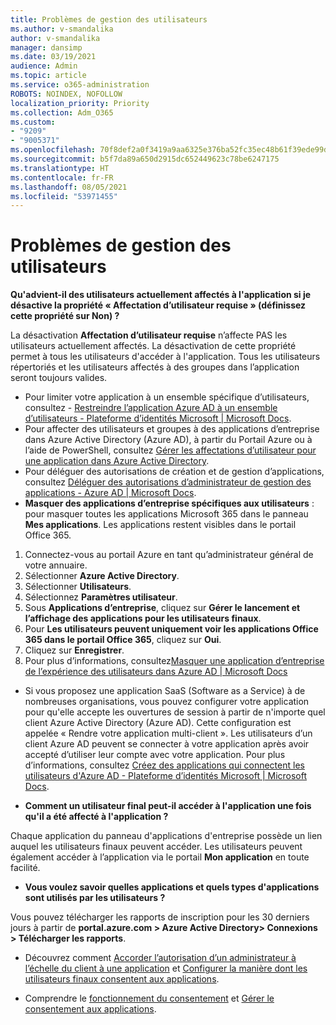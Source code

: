 ```yaml
---
title: Problèmes de gestion des utilisateurs
ms.author: v-smandalika
author: v-smandalika
manager: dansimp
ms.date: 03/19/2021
audience: Admin
ms.topic: article
ms.service: o365-administration
ROBOTS: NOINDEX, NOFOLLOW
localization_priority: Priority
ms.collection: Adm_O365
ms.custom:
- "9209"
- "9005371"
ms.openlocfilehash: 70f8def2a0f3419a9aa6325e376ba52fc35ec48b61f39ede99d7e58cd6c6c464
ms.sourcegitcommit: b5f7da89a650d2915dc652449623c78be6247175
ms.translationtype: HT
ms.contentlocale: fr-FR
ms.lasthandoff: 08/05/2021
ms.locfileid: "53971455"
---
```

# <a name="user-management-issues"></a>Problèmes de gestion des utilisateurs

**Qu'advient-il des utilisateurs actuellement affectés à l'application si je désactive la propriété « Affectation d’utilisateur requise » (définissez cette propriété sur Non) ?**

La désactivation **Affectation d’utilisateur requise** n’affecte PAS les utilisateurs actuellement affectés. La désactivation de cette propriété permet à tous les utilisateurs d'accéder à l'application. Tous les utilisateurs répertoriés et les utilisateurs affectés à des groupes dans l’application seront toujours valides.

- Pour limiter votre application à un ensemble spécifique d’utilisateurs, consultez - [Restreindre l’application Azure AD à un ensemble d’utilisateurs - Plateforme d’identités Microsoft | Microsoft Docs](https://docs.microsoft.com/azure/active-directory/develop/howto-restrict-your-app-to-a-set-of-users#:~:text=Select%20the%20application%20you%20want%2cand%20set%20it%20to%20Yes.).
- Pour affecter des utilisateurs et groupes à des applications d’entreprise dans Azure Active Directory (Azure AD), à partir du Portail Azure ou à l’aide de PowerShell, consultez [Gérer les affectations d’utilisateur pour une application dans Azure Active Directory](https://docs.microsoft.com/azure/active-directory/manage-apps/assign-user-or-group-access-portal).
- Pour déléguer des autorisations de création et de gestion d’applications, consultez [Déléguer des autorisations d’administrateur de gestion des applications - Azure AD | Microsoft Docs](https://docs.microsoft.com/azure/active-directory/roles/delegate-app-roles).
- **Masquer des applications d’entreprise spécifiques aux utilisateurs** : pour masquer toutes les applications Microsoft 365 dans le panneau **Mes applications**. Les applications restent visibles dans le portail Office 365.

 1. Connectez-vous au portail Azure en tant qu’administrateur général de votre annuaire. 
 2. Sélectionner **Azure Active Directory**. 
 3. Sélectionner **Utilisateurs**. 
 4. Sélectionnez **Paramètres utilisateur**. 
 5. Sous **Applications d’entreprise**, cliquez sur **Gérer le lancement et l’affichage des applications pour les utilisateurs finaux**. 
 6. Pour **Les utilisateurs peuvent uniquement voir les applications Office 365 dans le portail Office 365**, cliquez sur **Oui**. 
 7. Cliquez sur **Enregistrer**. 
 8. Pour plus d’informations, consultez[Masquer une application d’entreprise de l’expérience des utilisateurs dans Azure AD | Microsoft Docs](https://docs.microsoft.com/azure/active-directory/manage-apps/hide-application-from-user-portal#:~:text=%20Hide%20an%20application%20from%20the%20end%20user,6%20Click%20Properties.%207%20Click%20Save.%20See%20More.)

- Si vous proposez une application SaaS (Software as a Service) à de nombreuses organisations, vous pouvez configurer votre application pour qu'elle accepte les ouvertures de session à partir de n'importe quel client Azure Active Directory (Azure AD). Cette configuration est appelée « Rendre votre application multi-client ». Les utilisateurs d’un client Azure AD peuvent se connecter à votre application après avoir accepté d’utiliser leur compte avec votre application. Pour plus d’informations, consultez [Créez des applications qui connectent les utilisateurs d'Azure AD - Plateforme d’identités Microsoft | Microsoft Docs](https://docs.microsoft.com/azure/active-directory/develop/howto-convert-app-to-be-multi-tenant).

- **Comment un utilisateur final peut-il accéder à l'application une fois qu'il a été affecté à l'application ?**

Chaque application du panneau d'applications d'entreprise possède un lien auquel les utilisateurs finaux peuvent accéder. Les utilisateurs peuvent également accéder à l’application via le portail **Mon application** en toute facilité.

- **Vous voulez savoir quelles applications et quels types d'applications sont utilisés par les utilisateurs ?**

Vous pouvez télécharger les rapports de inscription pour les 30 derniers jours à partir de **portal.azure.com > Azure Active Directory> Connexions > Télécharger les rapports**.

- Découvrez comment [Accorder l’autorisation d’un administrateur à l’échelle du client à une application](https://docs.microsoft.com/azure/active-directory/manage-apps/grant-admin-consent) et [Configurer la manière dont les utilisateurs finaux consentent aux applications](https://docs.microsoft.com/azure/active-directory/manage-apps/configure-user-consent).

- Comprendre le [fonctionnement du consentement](https://docs.microsoft.com/azure/active-directory/develop/v2-permissions-and-consent) et [Gérer le consentement aux applications](https://docs.microsoft.com/azure/active-directory/manage-apps/manage-consent-requests).


